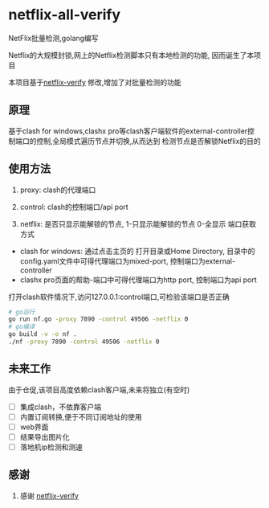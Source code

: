 # netflix-all-verify
NetFlix批量检测,golang编写

Netflix的大规模封锁,网上的Netflix检测脚本只有本地检测的功能,
因而诞生了本项目

本项目基于[netflix-verify](https://github.com/sjlleo/netflix-verify) 修改,增加了对批量检测的功能

## 原理

基于clash for windows,clashx pro等clash客户端软件的external-controller控制端口的控制,全局模式遍历节点并切换,从而达到
检测节点是否解锁Netflix的目的

## 使用方法
1. proxy: clash的代理端口

2. control: clash的控制端口/api port

3. netflix: 是否只显示能解锁的节点, 1-只显示能解锁的节点  0-全显示
端口获取方式

- clash for windows: 通过点击主页的 打开目录或Home Directory, 目录中的config.yaml文件中可得代理端口为mixed-port,
控制端口为external-controller
- clashx pro页面的帮助-端口中可得代理端口为http port, 控制端口为api port

打开clash软件情况下,访问127.0.0.1:control端口,可检验该端口是否正确

```bash
# go运行
go run nf.go -proxy 7890 -control 49506 -netflix 0
# go编译
go build -v -o nf .
./nf -proxy 7890 -control 49506 -netflix 0
```

## 未来工作
由于仓促,该项目高度依赖clash客户端,未来将独立(有空时)

- [ ] 集成clash，不依靠客户端
- [ ] 内置订阅转换,便于不同订阅地址的使用
- [ ] web界面
- [ ] 结果导出图片化
- [ ] 落地机ip检测和测速

## 感谢

1. 感谢 [netflix-verify](https://github.com/sjlleo/netflix-verify)
